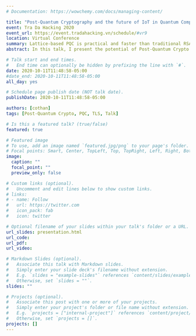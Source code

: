 ```yaml
---
# Documentation: https://wowchemy.com/docs/managing-content/

title: "Post-Quantum Cryptography and the future of IoT in Quantum Computing era"
event: Tra Da Hacking 2020
event_url: https://event.tradahacking.vn/schedule/#vr9
location: Virtual Conference
summary: Lattice-based PQC is practical and faster than traditional RSA, ECC. 
abstract: In this talk, I present the potential of Post-Quantum Crypto in term of performance, keysize and its practicality in TLS, briefly talk about their potential in hardware and how speed, internet latency impact current cryptography. To see **slide overview**, press `ESC`. 

# Talk start and end times.
#   End time can optionally be hidden by prefixing the line with `#`.
date: 2020-10-11T11:48:58-05:00
#date_end: 2020-10-11T11:48:58-05:00
all_day: yes

# Schedule page publish date (NOT talk date).
publishDate: 2020-10-11T11:48:58-05:00

authors: [cothan]
tags: [Post-Quantum Crypto, PQC, TLS, Talk]

# Is this a featured talk? (true/false)
featured: true

# Featured image
# To use, add an image named `featured.jpg/png` to your page's folder. 
# Focal points: Smart, Center, TopLeft, Top, TopRight, Left, Right, BottomLeft, Bottom, BottomRight.
image:
  caption: ""
  focal_point: ""
  preview_only: false

# Custom links (optional).
#   Uncomment and edit lines below to show custom links.
# links:
# - name: Follow
#   url: https://twitter.com
#   icon_pack: fab
#   icon: twitter

# Optional filename of your slides within your talk's folder or a URL.
url_slides: presentation.html
url_code:
url_pdf:
url_video:

# Markdown Slides (optional).
#   Associate this talk with Markdown slides.
#   Simply enter your slide deck's filename without extension.
#   E.g. `slides = "example-slides"` references `content/slides/example-slides.md`.
#   Otherwise, set `slides = ""`.
slides: ""

# Projects (optional).
#   Associate this post with one or more of your projects.
#   Simply enter your project's folder or file name without extension.
#   E.g. `projects = ["internal-project"]` references `content/project/deep-learning/index.md`.
#   Otherwise, set `projects = []`.
projects: []
---
```

